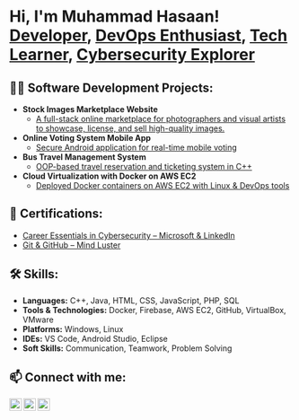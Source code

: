 <h1>Hi, I'm Muhammad Hasaan! <br/>
<a href="mailto:Hassaan70306@gmail.com">Developer</a>, 
<a href="https://www.linkedin.com/in/muhammad-hasaan-dev">DevOps Enthusiast</a>, 
<a href="https://github.com/hasaan1315">Tech Learner</a>,
<a href="#">Cybersecurity Explorer</a></h1>

<h2>👨‍💻 Software Development Projects:</h2>

- <b>Stock Images Marketplace Website</b>  
  - [A full-stack online marketplace for photographers and visual artists to showcase, license, and sell high-quality images.](https://github.com/hasaan1315/Stock-Images-Marketplace-Website)
- <b>Online Voting System Mobile App</b>  
  - [Secure Android application for real-time mobile voting](https://github.com/hasaan1315/Online-Voting-System-Mobile-App)
- <b>Bus Travel Management System</b>  
  - [OOP-based travel reservation and ticketing system in C++](https://github.com/hasaan1315/Travel-Diaries-Online-Bus-Ticketing-System)
- <b>Cloud Virtualization with Docker on AWS EC2</b>  
  - [Deployed Docker containers on AWS EC2 with Linux & DevOps tools](#)

<h2>📜 Certifications:</h2>

- [Career Essentials in Cybersecurity – Microsoft & LinkedIn](#)
- [Git & GitHub – Mind Luster](#)

<h2>🛠 Skills:</h2>

- **Languages:** C++, Java, HTML, CSS, JavaScript, PHP, SQL  
- **Tools & Technologies:** Docker, Firebase, AWS EC2, GitHub, VirtualBox, VMware  
- **Platforms:** Windows, Linux  
- **IDEs:** VS Code, Android Studio, Eclipse  
- **Soft Skills:** Communication, Teamwork, Problem Solving

<h2>📫 Connect with me:</h2>

[<img align="left" alt="Muhammad Hasaan | LinkedIn" width="22px" src="https://cdn.jsdelivr.net/npm/simple-icons@v3/icons/linkedin.svg" />][linkedin]
[<img align="left" alt="Muhammad Hasaan | GitHub" width="22px" src="https://cdn.jsdelivr.net/npm/simple-icons@v3/icons/github.svg" />][github]
[<img align="left" alt="Muhammad Hasaan | Email" width="22px" src="https://cdn.jsdelivr.net/npm/simple-icons@v3/icons/gmail.svg" />][email]

<br/>

[linkedin]: https://www.linkedin.com/in/muhammad-hasaan-dev  
[github]: https://github.com/hasaan1315  
[email]: mailto:Hassaan70306@gmail.com  

